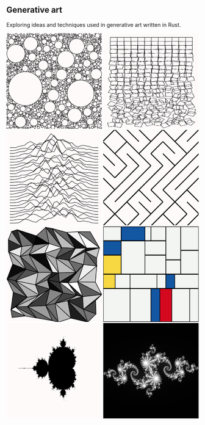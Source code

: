 ## Generative art
Exploring ideas and techniques used in generative art written in Rust.

<img src="https://github.com/petrostrak/generative-art/blob/main/circle_packing.png" width="250" height="250" />
<img src="https://github.com/petrostrak/generative-art/blob/main/cubic_disarray.png" width="250" height="250" />
<img src="https://github.com/petrostrak/generative-art/blob/main/joy_division.png" width="250" height="250" />
<img src="https://github.com/petrostrak/generative-art/blob/main/tiled_lines.png" width="250" height="250" />
<img src="https://github.com/petrostrak/generative-art/blob/main/triangular_mesh.png" width="250" height="250" />
<img src="https://github.com/petrostrak/generative-art/blob/main/piet_mondrian.svg" width="250" height="250" />
<img src="https://github.com/petrostrak/generative-art/blob/main/mandelbrot.png" width="250" height="250" />
<img src="https://github.com/petrostrak/generative-art/blob/main/julia_fractal.png" width="250" height="250" />
